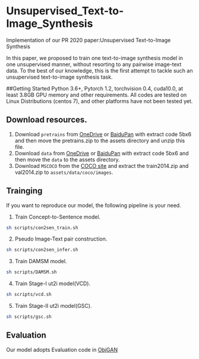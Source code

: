 # Unsupervised_Text-to-Image_Synthesis
 Implementation of our PR 2020 paper:Unsupervised Text-to-Image Synthesis 
 
In this paper, we proposed to train one text-to-image synthesis model in one unsupervised manner, without resorting to any pairwise image-text data. To the best of our knowledge, this is the first attempt to tackle such an unsupervised text-to-image synthesis task. 

##Getting Started
Python 3.6+, Pytorch 1.2, torchvision 0.4, cuda10.0, at least 3.8GB GPU memory and other requirements. All codes are tested on Linux Distributions (centos 7), and other platforms have not been tested yet.

## Download resources.
1. Download `pretrains` from [OneDrive]() or [BaiduPan](https://pan.baidu.com/s/1uNoecbTrZCYT8wP-KEcbTQ) with extract code 5bx6 and then move the pretrains.zip to the assets directory and unzip this file.
2. Download `data` from [OneDrive]() or [BaiduPan](https://pan.baidu.com/s/1uNoecbTrZCYT8wP-KEcbTQ) with extract code 5bx6 and then move the `data` to the assets directory.
3. Download `MSCOCO`  from the [COCO  site](https://cocodataset.org/) and extract the train2014.zip and  val2014.zip to `assets/data/coco/images`.

## Trainging
If you want to reproduce our model, the following pipeline is your need.
1. Train Concept-to-Sentence model.
```bash
sh scripts/con2sen_train.sh
```
2. Pseudo Image-Text pair construction.  
```bash
sh scripts/con2sen_infer.sh
```
3. Train DAMSM model.  
```bash
sh scripts/DAMSM.sh
```
4. Train Stage-I ut2i model(VCD).  
```bash
sh scripts/vcd.sh
```
5. Train Stage-II ut2i model(GSC).  
```bash
sh scripts/gsc.sh
```

## Evaluation
Our model adopts Evaluation code in [ObjGAN](https://github.com/jamesli1618/Obj-GAN) 



